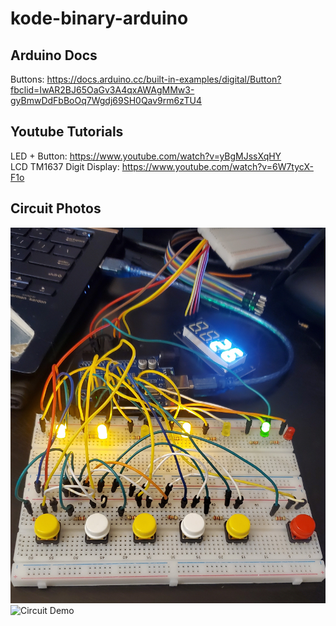 # kode-binary-arduino

## Arduino Docs

Buttons: https://docs.arduino.cc/built-in-examples/digital/Button?fbclid=IwAR2BJ65OaGv3A4qxAWAgMMw3-gyBmwDdFbBoOq7Wgdj69SH0Qav9rm6zTU4

## Youtube Tutorials

LED + Button: https://www.youtube.com/watch?v=yBgMJssXqHY  
LCD TM1637 Digit Display: https://www.youtube.com/watch?v=6W7tycX-F1o

## Circuit Photos

![Circuit](assets/circuit.jpg)
![Circuit Demo](assets/circuit_demo.gif)
